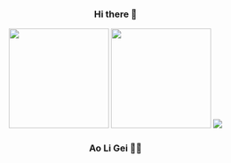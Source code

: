 

<div align="center">

### Hi there 👋


 <img height="180em" src="https://github-readme-stats.vercel.app/api?username=hdygxsj&count_private=true&show_icons=true&theme=tokyonight"/>
 <img height="180em" src="https://github-readme-stats.vercel.app/api/top-langs/?username=hdygxsj&layout=compact&langs_count=8&theme=radical"/>
 <img src="https://activity-graph.herokuapp.com/graph?username=hdygxsj&theme=xcode" />

 ### Ao Li Gei 💪🏻
 </div>
